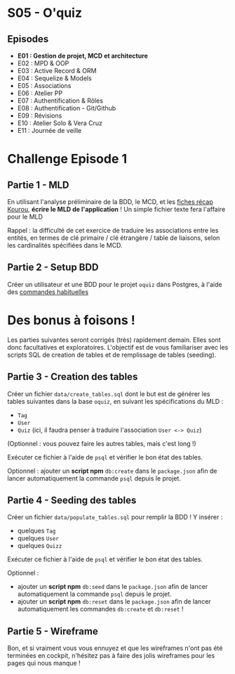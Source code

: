 # S05 - O'quiz

## Episodes

- **E01 : Gestion de projet, MCD et architecture** 
- E02 : MPD & OOP
- E03 : Active Record & ORM
- E04 : Sequelize & Models
- E05 : Associations
- E06 : Atelier PP
- E07 : Authentification & Rôles
- E08 : Authentification - Git/Github
- E09 : Révisions
- E10 : Atelier Solo & Vera Cruz
- E11 : Journée de veille

# Challenge Episode 1 

## Partie 1 - MLD

En utilisant l'analyse préliminaire de la BDD, le MCD, et les [fiches récap Kourou](https://kourou.oclock.io/ressources/fiche-recap/mld),
**écrire le MLD de l'application** ! Un simple fichier texte fera l'affaire pour le MLD

Rappel : la difficulté de cet exercice de traduire les associations entre les entités, en termes de clé primaire / clé étrangère / table de liaisons, selon les cardinalités spécifiées dans le MCD. 

## Partie 2 - Setup BDD

Créer un utilisateur et une BDD pour le projet `oquiz` dans Postgres, à l'aide des [commandes habituelles](https://kourou.oclock.io/ressources/fiche-recap/postgresql/)


# Des bonus à foisons ! 

Les parties suivantes seront corrigés (très) rapidement demain. Elles sont donc facultatives et exploratoires.
L'objectif est de vous familiariser avec les scripts SQL de creation de tables et de remplissage de tables (seeding). 

## Partie 3 - Creation des tables 

Créer un fichier `data/create_tables.sql` dont le but est de générer les tables suivantes dans la base `oquiz`, en suivant les spécifications du MLD :
- `Tag`
- `User`
- `Quiz` (ici, il faudra penser à traduire l'association `User <-> Quiz`)

(Optionnel : vous pouvez faire les autres tables, mais c'est long !)

Exécuter ce fichier à l'aide de `psql` et vérifier le bon état des tables.

Optionnel : ajouter un **script npm** `db:create` dans le `package.json` afin de lancer automatiquement la commande `psql` depuis le projet. 

## Partie 4 - Seeding des tables

Créer un fichier `data/populate_tables.sql` pour remplir la BDD ! Y insérer :
- quelques `Tag`
- quelques `User`
- quelques `Quizz`

Exécuter ce fichier à l'aide de `psql` et vérifier le bon état des tables. 

Optionnel : 
- ajouter un **script npm** `db:seed` dans le `package.json` afin de lancer automatiquement la commande `psql` depuis le projet. 
- ajouter un **script npm** `db:reset` dans le `package.json` afin de lancer automatiquement les commandes `db:create` et `db:reset` !

## Partie 5 - Wireframe

Bon, et si vraiment vous vous ennuyez et que les wireframes n'ont pas été terminées en cockpit, n'hésitez pas à faire des jolis wireframes pour les pages qui nous manque !
